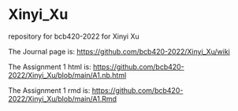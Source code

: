 # Xinyi_Xu
repository for bcb420-2022 for Xinyi Xu

The Journal page is: https://github.com/bcb420-2022/Xinyi_Xu/wiki

The Assignment 1 html is: https://github.com/bcb420-2022/Xinyi_Xu/blob/main/A1.nb.html

The Assignment 1 rmd is: https://github.com/bcb420-2022/Xinyi_Xu/blob/main/A1.Rmd

